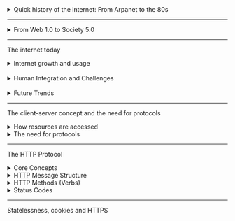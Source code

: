 <details>
  <summary>Quick history of the internet: From Arpanet to the 80s</summary>
  
<br>

The history of the Internet began in the 1960s with the `ARPANET`, a US project created by the Advanced Research Project Agency (ARPA) in response to the Cold War arms race.

A key innovation was the shift to `packet switching`, which breaks data into small pieces for more robust and efficient transmissions. The fist ARPANET node was established in 1969.

During the 1970s, the network expanded, `email` was invented, and a public demo in 1972 sparked wilder interest, leadning to a "wild west" period of many incompatible networks.

The turning point came in the early 1980s when ARPANET officially adopted the `RCP/IP` protocol, creating a universal standard for communication. This, combined with the formation of large educational networks, set the stage for the modern Internet.

The era culminated in `1989` with the launch of the first commercial `Internet Service provider (ISP)` in the US, making the network publicly accessible and leadning to its exponential growth.

</details>

---

<details>

  <summary>From Web 1.0 to Society 5.0</summary>

- `Web 1.0 (The Read-only Web)`: Starting aroubd 1990 with Tim Berners-Lee's invention, this era was characterized by static web pages created by a small group of developers. The primary focus was on publishing ang accesiing information, not user interaction.
- `Web 2.0 (The Social Web)`: Beginning in late 1990s and early 2000s, this phase marked the shift to "Read-Write" web. It empowered everyday users to create and share content through blogs (Wordpress), social media (Facebook), and dynamic applications, enabled by technologies like AJAX and JSON.
- `Web 3.0 (The Semantic Web)`: This was a formal push by the W3C to create a more sturctured, machine-readable web using technologies like RDF and OWL. The goal was for software to understand and reason about data, but this vision was largely unrealized due to its complexity. This is distinct from the modern term `Web3`, which is base on blockchain technology.
- `Web 4.0 (The symbiotic Web)`: This describes our current era, where humans and automonous machine agents (AIs, algorithms) interact constantly. The web is a "jungle" of AI-generated content and complex systems operating alongside human users.
- `Web 5.0 (A Human-Centric Vision)`: This is presented as a future goal or philosophy, aiming to create an "internet as if people mattered". It is a response to the current model of data harvesting, seeking to refocus the web on improving social welfare and sustainability.

<br>

</details>

---

The internet today

<details>

  <summary>Internet growth and usage</summary>

Statistics show exponential growth in internet users worldwide since the 1990s, although significant regional differences remain, with some areas still having relatively low penetration even in 2020. Asia has surpassed other regions in the total number of users.

`Usage patterns` have dramatically diversified. Early usage focused on fewer activities, while today (using UK data up to 2020) people use the internet for a wide array of things like social networking, instant messaging, streaming video and so on.

<br>

</details>

<br>

<details>

  <summary>Human Integration and Challenges</summary>

The concept of the evolution if the cyborg is introduced, describing how humans are becoming increasigly integrated with and dependent on the internet, augmenting their lives with technology and blurring the lines between the physical and digital self.

`Cybersecurity` remains a major concern, encompassing cyber attacks, data breaches and ransome, highlighting the need to protect personal information in our increasingly connected lives.

<br>

</details>

<br>

<details>

  <summary>Future Trends</summary>

The video touches on future trends like `5G/6G`, the `internet of everything (IoT)`, the ongoing impach of `AI`, and the potential of the Metaverse, questioning what the internet of tommorw will look like

</details>

---

The client-server concept and the need for protocols

<details>

  <summary>How resources are accessed</summary>

To get a resource (like a file or webpage) from point on the internet to another, we use a client-server architecture:

- `Server`: A computer or software that `holds` the resource or provides a service.
- `Client`: A computer or software (like your browser) that `wants` to access the resource.
- `Interaction`: The client sends a `request` to the server asking for the resource, and the server sends back a `response` containing the resource or an error message.

<br>

</details>

<details>

  <summary>The need for protocols</summary>

Informal requests are ambiguous ("Give me the file"). For computers to communicate reliably they need a formal, structured set of rules - a protocol. Protocols define exactly how request and responses should be formatted so both client and server understand each other.

Key questions a protocol helps answer include:

- Where is the server located?
- Which specific resource on that server in needed?
- Where should the server send the response back to (the clients address)?
- What/ who is the client (for security or compatibility)?

<br>

</details>

--- 

The HTTP Protocol

<details>

  <summary>Core Concepts</summary>

<br>

- `Client-Server Model`: The internet largely operates on this model. A `client` (e.g, your web browser) wants a resource and a `server` (e.g, a websites computer) provides it.
- `Request-Response Cycle` - The client sends a `request` to the server, and the server sends back a response.
- `Need for Protocols`: To avoid ambiguity, structured rules (`protocols`) like HTTP are needed to define how clients ans servers communicate, specifyiong details like server location, resource requested, client address, etc.
  
<br>

</details>

<details>

  <summary>HTTP Message Structure</summary>

  <br>

Both requests and responses consist of:

- `Headers`: Metadata providing contect about the request/response (e.g, client capabilities like `Accept` encodings/languages, server information like `Content-length`, `Data`)
- `Body`: contains the actual data beign transferred (e.g, the HTML of a webpage in a response, or form data in a request)
  
<br>

</details>

<details>

  <summary>HTTP Methods (Verbs)</summary>

  <br>

Different actions are performed using different methods:
- `GET`: Used by the client to `request/pull` data from server (e.g loading a webpage). GET requests typically have an empty body.
- `POST`: Used by the client to `send/push` data to the server (e.g, submitting a login form). POST requests include the data in the `body`.
- `PUT`: Sililat to the POST, but typically uses to `update or replace` and exisitng resource at a specific URL.
- `DELETE`: Used to `remove` a resource from the server. 

</details>

<details>

  <summary>Status Codes</summary>

  <br>

  - `200 OK`: Success
  - `400 Bad Request`: The server couldn't understand the rqquest (e.g, malformation syntax).
  - `404 NOT FOUND`: The requested resource doens't exist on the sercer
  - `500 Internal Server Error`: Something went wrong on the server side.

</details>

----

Statelessness, cookies and HTTPS
